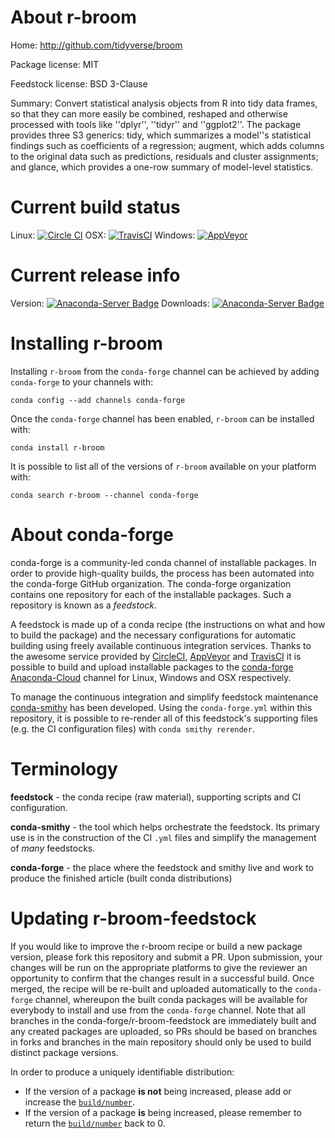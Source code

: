 About r-broom
=============

Home: http://github.com/tidyverse/broom

Package license: MIT

Feedstock license: BSD 3-Clause

Summary: Convert statistical analysis objects from R into tidy data frames, so that they can
more easily be combined, reshaped and otherwise processed with tools like ''dplyr'',
''tidyr'' and ''ggplot2''. The package provides three S3 generics: tidy, which summarizes
a model''s statistical findings such as coefficients of a regression; augment, which
adds columns to the original data such as predictions, residuals and cluster assignments;
and glance, which provides a one-row summary of model-level statistics.




Current build status
====================

Linux: [![Circle CI](https://circleci.com/gh/conda-forge/r-broom-feedstock.svg?style=shield)](https://circleci.com/gh/conda-forge/r-broom-feedstock)
OSX: [![TravisCI](https://travis-ci.org/conda-forge/r-broom-feedstock.svg?branch=master)](https://travis-ci.org/conda-forge/r-broom-feedstock)
Windows: [![AppVeyor](https://ci.appveyor.com/api/projects/status/github/conda-forge/r-broom-feedstock?svg=True)](https://ci.appveyor.com/project/conda-forge/r-broom-feedstock/branch/master)

Current release info
====================
Version: [![Anaconda-Server Badge](https://anaconda.org/conda-forge/r-broom/badges/version.svg)](https://anaconda.org/conda-forge/r-broom)
Downloads: [![Anaconda-Server Badge](https://anaconda.org/conda-forge/r-broom/badges/downloads.svg)](https://anaconda.org/conda-forge/r-broom)

Installing r-broom
==================

Installing `r-broom` from the `conda-forge` channel can be achieved by adding `conda-forge` to your channels with:

```
conda config --add channels conda-forge
```

Once the `conda-forge` channel has been enabled, `r-broom` can be installed with:

```
conda install r-broom
```

It is possible to list all of the versions of `r-broom` available on your platform with:

```
conda search r-broom --channel conda-forge
```


About conda-forge
=================

conda-forge is a community-led conda channel of installable packages.
In order to provide high-quality builds, the process has been automated into the
conda-forge GitHub organization. The conda-forge organization contains one repository
for each of the installable packages. Such a repository is known as a *feedstock*.

A feedstock is made up of a conda recipe (the instructions on what and how to build
the package) and the necessary configurations for automatic building using freely
available continuous integration services. Thanks to the awesome service provided by
[CircleCI](https://circleci.com/), [AppVeyor](http://www.appveyor.com/)
and [TravisCI](https://travis-ci.org/) it is possible to build and upload installable
packages to the [conda-forge](https://anaconda.org/conda-forge)
[Anaconda-Cloud](http://docs.anaconda.org/) channel for Linux, Windows and OSX respectively.

To manage the continuous integration and simplify feedstock maintenance
[conda-smithy](http://github.com/conda-forge/conda-smithy) has been developed.
Using the ``conda-forge.yml`` within this repository, it is possible to re-render all of
this feedstock's supporting files (e.g. the CI configuration files) with ``conda smithy rerender``.


Terminology
===========

**feedstock** - the conda recipe (raw material), supporting scripts and CI configuration.

**conda-smithy** - the tool which helps orchestrate the feedstock.
                   Its primary use is in the construction of the CI ``.yml`` files
                   and simplify the management of *many* feedstocks.

**conda-forge** - the place where the feedstock and smithy live and work to
                  produce the finished article (built conda distributions)


Updating r-broom-feedstock
==========================

If you would like to improve the r-broom recipe or build a new
package version, please fork this repository and submit a PR. Upon submission,
your changes will be run on the appropriate platforms to give the reviewer an
opportunity to confirm that the changes result in a successful build. Once
merged, the recipe will be re-built and uploaded automatically to the
`conda-forge` channel, whereupon the built conda packages will be available for
everybody to install and use from the `conda-forge` channel.
Note that all branches in the conda-forge/r-broom-feedstock are
immediately built and any created packages are uploaded, so PRs should be based
on branches in forks and branches in the main repository should only be used to
build distinct package versions.

In order to produce a uniquely identifiable distribution:
 * If the version of a package **is not** being increased, please add or increase
   the [``build/number``](http://conda.pydata.org/docs/building/meta-yaml.html#build-number-and-string).
 * If the version of a package **is** being increased, please remember to return
   the [``build/number``](http://conda.pydata.org/docs/building/meta-yaml.html#build-number-and-string)
   back to 0.
